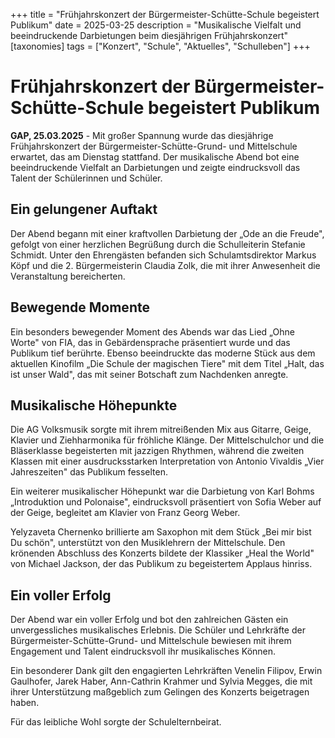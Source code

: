 +++
title = "Frühjahrskonzert der Bürgermeister-Schütte-Schule begeistert Publikum"
date = 2025-03-25
description = "Musikalische Vielfalt und beeindruckende Darbietungen beim diesjährigen Frühjahrskonzert"
[taxonomies]
tags = ["Konzert", "Schule", "Aktuelles", "Schulleben"]
+++

# Frühjahrskonzert der Bürgermeister-Schütte-Schule begeistert Publikum

**GAP, 25.03.2025** - Mit großer Spannung wurde das diesjährige Frühjahrskonzert der Bürgermeister-Schütte-Grund- und Mittelschule erwartet, das am Dienstag stattfand. Der musikalische Abend bot eine beeindruckende Vielfalt an Darbietungen und zeigte eindrucksvoll das Talent der Schülerinnen und Schüler.

<!-- more -->

## Ein gelungener Auftakt

Der Abend begann mit einer kraftvollen Darbietung der „Ode an die Freude", gefolgt von einer herzlichen Begrüßung durch die Schulleiterin Stefanie Schmidt. Unter den Ehrengästen befanden sich Schulamtsdirektor Markus Köpf und die 2. Bürgermeisterin Claudia Zolk, die mit ihrer Anwesenheit die Veranstaltung bereicherten.

## Bewegende Momente

Ein besonders bewegender Moment des Abends war das Lied „Ohne Worte" von FIA, das in Gebärdensprache präsentiert wurde und das Publikum tief berührte. Ebenso beeindruckte das moderne Stück aus dem aktuellen Kinofilm „Die Schule der magischen Tiere" mit dem Titel „Halt, das ist unser Wald", das mit seiner Botschaft zum Nachdenken anregte.

## Musikalische Höhepunkte

Die AG Volksmusik sorgte mit ihrem mitreißenden Mix aus Gitarre, Geige, Klavier und Ziehharmonika für fröhliche Klänge. Der Mittelschulchor und die Bläserklasse begeisterten mit jazzigen Rhythmen, während die zweiten Klassen mit einer ausdrucksstarken Interpretation von Antonio Vivaldis „Vier Jahreszeiten" das Publikum fesselten.

Ein weiterer musikalischer Höhepunkt war die Darbietung von Karl Bohms „Introduktion und Polonaise", eindrucksvoll präsentiert von Sofia Weber auf der Geige, begleitet am Klavier von Franz Georg Weber.

Yelyzaveta Chernenko brillierte am Saxophon mit dem Stück „Bei mir bist Du schön", unterstützt von den Musiklehrern der Mittelschule. Den krönenden Abschluss des Konzerts bildete der Klassiker „Heal the World" von Michael Jackson, der das Publikum zu begeistertem Applaus hinriss.

## Ein voller Erfolg

Der Abend war ein voller Erfolg und bot den zahlreichen Gästen ein unvergessliches musikalisches Erlebnis. Die Schüler und Lehrkräfte der Bürgermeister-Schütte-Grund- und Mittelschule bewiesen mit ihrem Engagement und Talent eindrucksvoll ihr musikalisches Können.

Ein besonderer Dank gilt den engagierten Lehrkräften Venelin Filipov, Erwin Gaulhofer, Jarek Haber, Ann-Cathrin Krahmer und Sylvia Megges, die mit ihrer Unterstützung maßgeblich zum Gelingen des Konzerts beigetragen haben.

Für das leibliche Wohl sorgte der Schulelternbeirat.